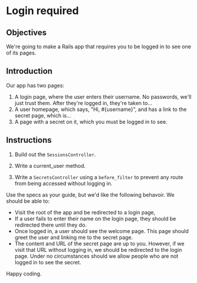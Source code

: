 # Login required

## Objectives

We're going to make a Rails app that requires you to be logged in to see one of its pages.

## Introduction

Our app has two pages:
  1. A login page, where the user enters their username. No passwords, we'll just trust them. After they're logged in, they're taken to...
  2. A user homepage, which says, "Hi, #{username}", and has a link to the secret page, which is...
  3. A page with a secret on it, which you must be logged in to see.

## Instructions

1. Build out the `SessionsController`.

2. Write a current_user method.

3. Write a `SecretsController` using a `before_filter` to prevent any route from being accessed without logging in.

Use the specs as your guide, but we'd like the following behavoir. We should be able to:

  * Visit the root of the app and be redirected to a login page,
  * If a user fails to enter their name on the login page, they should be redirected there until they do.
  * Once logged in, a user should see the welcome page.  This page should greet the user and linking me to the secret page.
  * The content and URL of the secret page are up to you. However, if we visit that URL without logging in, we should be redirected to the login page. Under no circumstances should we allow people who are not logged in to see the secret.

Happy coding.
